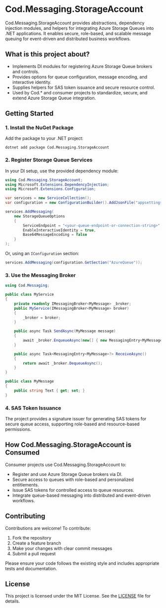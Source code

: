 # Cod.Messaging.StorageAccount

Cod.Messaging.StorageAccount provides abstractions, dependency injection modules, and helpers for integrating Azure Storage Queues into .NET applications. It enables secure, role-based, and scalable message queuing for event-driven and distributed business workflows.

## What is this project about?

- Implements DI modules for registering Azure Storage Queue brokers and controls.
- Provides options for queue configuration, message encoding, and interactive identity.
- Supplies helpers for SAS token issuance and secure resource control.
- Used by Cod.* and consumer projects to standardize, secure, and extend Azure Storage Queue integration.

## Getting Started

### 1. Install the NuGet Package

Add the package to your .NET project:

```
dotnet add package Cod.Messaging.StorageAccount
```

### 2. Register Storage Queue Services

In your DI setup, use the provided dependency module:

```csharp
using Cod.Messaging.StorageAccount;
using Microsoft.Extensions.DependencyInjection;
using Microsoft.Extensions.Configuration;

var services = new ServiceCollection();
var configuration = new ConfigurationBuilder().AddJsonFile("appsettings.json").Build();

services.AddMessaging(
    new StorageQueueOptions
    {
        ServiceEndpoint = "<your-queue-endpoint-or-connection-string>",
        EnableInteractiveIdentity = true,
        Base64MessageEncoding = false
    }
);
```

Or, using an `IConfiguration` section:

```csharp
services.AddMessaging(configuration.GetSection("AzureQueue"));
```

### 3. Use the Messaging Broker

```csharp
using Cod.Messaging;

public class MyService
{
    private readonly IMessagingBroker<MyMessage> _broker;
    public MyService(IMessagingBroker<MyMessage> broker)
    {
        _broker = broker;
    }

    public async Task SendAsync(MyMessage message)
    {
        await _broker.EnqueueAsync(new[] { new MessagingEntry<MyMessage> { Body = message } });
    }

    public async Task<MessagingEntry<MyMessage>?> ReceiveAsync()
    {
        return await _broker.DequeueAsync();
    }
}

public class MyMessage
{
    public string Text { get; set; }
}
```

### 4. SAS Token Issuance

The project provides a signature issuer for generating SAS tokens for secure queue access, supporting role-based and resource-based permissions.

## How Cod.Messaging.StorageAccount is Consumed

Consumer projects use Cod.Messaging.StorageAccount to:

- Register and use Azure Storage Queue brokers via DI.
- Secure access to queues with role-based and personalized entitlements.
- Issue SAS tokens for controlled access to queue resources.
- Integrate queue-based messaging into distributed and event-driven workflows.

## Contributing

Contributions are welcome! To contribute:

1. Fork the repository
2. Create a feature branch
3. Make your changes with clear commit messages
4. Submit a pull request

Please ensure your code follows the existing style and includes appropriate tests and documentation.

## License

This project is licensed under the MIT License. See the [LICENSE](LICENSE) file for details.
